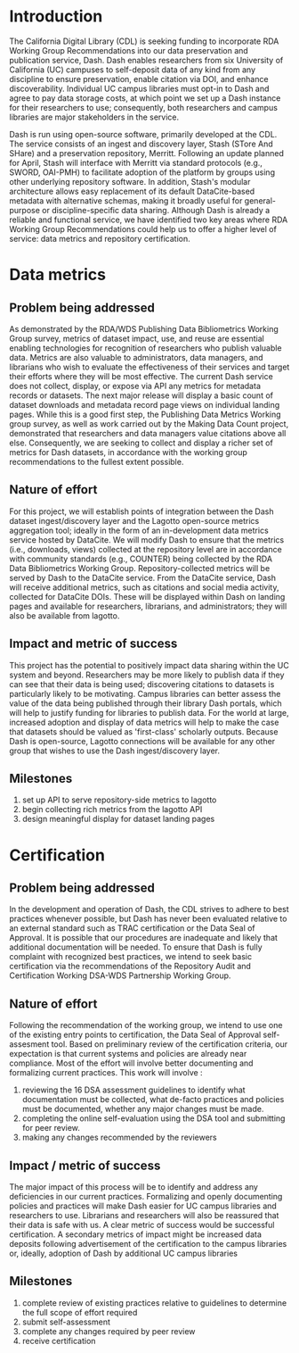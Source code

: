 
# Introduction
The California Digital Library (CDL) is seeking funding to incorporate RDA Working Group Recommendations into our data preservation and publication service, Dash.
Dash enables researchers from six University of California (UC) campuses to self-deposit data of any kind from any discipline to ensure preservation, enable citation via DOI, and enhance discoverability.
Individual UC campus libraries must opt-in to Dash and agree to pay data storage costs, at which point we set up a Dash instance for their researchers to use; consequently, both researchers and campus libraries are major stakeholders in the service.

Dash is run using open-source software, primarily developed at the CDL.
The service consists of an ingest and discovery layer, Stash (STore And SHare) and a preservation repository, Merritt.
Following an update planned for April, Stash will interface with Merritt via standard protocols (e.g., SWORD, OAI-PMH) to facilitate adoption of the platform by groups using other underlying repository software.
In addition, Stash's modular architecture allows easy replacement of its default DataCite-based metadata with alternative schemas, making it broadly useful for general-purpose or discipline-specific data sharing.
Although Dash is already a reliable and functional service, we have identified two key areas where RDA Working Group Recommendations could help us to offer a higher level of service: data metrics and repository certification.


# Data metrics
## Problem being addressed
As demonstrated by the RDA/WDS Publishing Data Bibliometrics Working Group survey, metrics of dataset impact, use, and reuse are essential enabling technologies for recognition of researchers who publish valuable data.
Metrics are also valuable to administrators, data managers, and librarians who wish to evaluate the effectiveness of their services and target their efforts where they will be most effective.
The current Dash service does not collect, display, or expose via API any metrics for metadata records or datasets.
The next major release will display a basic count of dataset downloads and metadata record page views on individual landing pages.
While this is a good first step, the Publishing Data Metrics Working group survey, as well as work carried out by the Making Data Count project, demonstrated that researchers and data managers value citations above all else.
Consequently, we are seeking to collect and display a richer set of metrics for Dash datasets, in accordance with the working group recommendations to the fullest extent possible.

## Nature of effort
For this project, we will establish points of integration between the Dash dataset ingest/discovery layer and the Lagotto open-source metrics aggregation tool; ideally in the form of an in-development data metrics service hosted by DataCite.
We will modify Dash to ensure that the metrics (i.e., downloads, views) collected at the repository level are in accordance with community standards (e.g., COUNTER) being collected by the RDA Data Bibliometrics Working Group.
Repository-collected metrics will be served by Dash to the DataCite service.
From the DataCite service, Dash will receive additional metrics, such as citations and social media activity, collected for DataCite DOIs.
These will be displayed within Dash on landing pages and available for researchers, librarians, and administrators; they will also be available from lagotto.

## Impact and metric of success
This project has the potential to positively impact data sharing within the UC system and beyond.
Researchers may be more likely to publish data if they can see that their data is being used; discovering citations to datasets is particularly likely to be motivating.
Campus libraries can better assess the value of the data being published through their library Dash portals, which will help to justify funding for libraries to publish data.
For the world at large, increased adoption and display of data metrics will help to make the case that datasets should be valued as 'first-class' scholarly outputs.
Because Dash is open-source, Lagotto connections will be available for any other group that wishes to use the Dash ingest/discovery layer.

<!-- how will we judge success of this particular component? -->

## Milestones
1. set up API to serve repository-side metrics to lagotto
2. begin collecting rich metrics from the lagotto API
3. design meaningful display for dataset landing pages


# Certification
## Problem being addressed
In the development and operation of Dash, the CDL strives to adhere to best practices whenever possible, but Dash has never been evaluated relative to an external standard such as TRAC certification or the Data Seal of Approval.
It is possible that our procedures are inadequate and likely that additional documentation will be needed.
To ensure that Dash is fully complaint with recognized best practices, we intend to seek basic certification via the recommendations of the Repository Audit and Certification Working DSA-WDS Partnership Working Group.

## Nature of effort
Following the recommendation of the working group, we intend to use one of the existing entry points to certification, the Data Seal of Approval self-assesment tool.
Based on preliminary review of the certification criteria, our expectation is that current systems and policies are already near compliance.
Most of the effort will involve better documenting and formalizing current practices.
This work will involve :
1. reviewing the 16 DSA assessment guidelines to identify what documentation must be collected, what de-facto practices and policies must be documented, whether any major changes must be made.
2. completing the online self-evaluation using the DSA tool and submitting for peer review.
3. making any changes recommended by the reviewers

## Impact / metric of success
The major impact of this process will be to identify and address any deficiencies in our current practices.
Formalizing and openly documenting policies and practices will make Dash easier for UC campus libraries and researchers to use.
Librarians and researchers will also be reassured that their data is safe with us.
A clear metric of success would be successful certification.
A secondary metrics of impact might be increased data deposits following advertisement of the certification to the campus libraries or, ideally, adoption of Dash by additional UC campus libraries

## Milestones
1. complete review of existing practices relative to guidelines to determine the full scope of effort required
2. submit self-assessment
3. complete any changes required by peer review
4. receive certification
